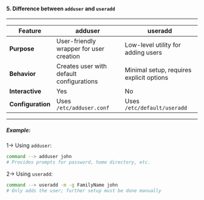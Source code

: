 #### **5. Difference between `adduser` and `useradd`**
----------------------------------------------------------------------------------------------------------
| **Feature**      | **adduser**                              | **useradd**                              |
|------------------|------------------------------------------|------------------------------------------|
| **Purpose**      | User-friendly wrapper for user creation  | Low-level utility for adding users       |
| **Behavior**     | Creates user with default configurations | Minimal setup, requires explicit options |
| **Interactive**  | Yes                                      | No                                       |
| **Configuration**| Uses `/etc/adduser.conf`                 | Uses `/etc/default/useradd`              |
----------------------------------------------------------------------------------------------------------
##### **Example:**
1-> Using `adduser`:
```bash
command --> adduser john
# Provides prompts for password, home directory, etc.
```

2-> Using `useradd`:
```bash
command --> useradd -m -g FamilyName john
# Only adds the user; further setup must be done manually
```

